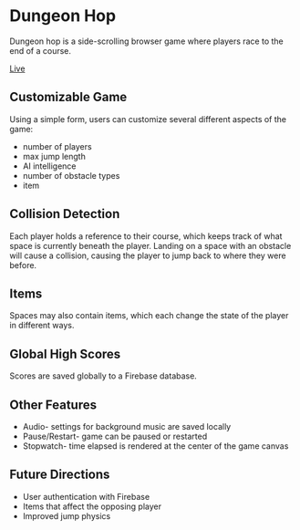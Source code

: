 # Dungeon Hop
Dungeon hop is a side-scrolling browser game where players race to the end of a course.

[Live](http://www.ommish.com/dungeon-hop)

## Customizable Game
Using a simple form, users can customize several different aspects of the game:
- number of players
- max jump length
- AI intelligence
- number of obstacle types
- item

## Collision Detection
Each player holds a reference to their course, which keeps track of what space is currently beneath the player.
Landing on a space with an obstacle will cause a collision, causing the player to jump back to where they were before.

## Items
Spaces may also contain items, which each change the state of the player in different ways.

## Global High Scores
Scores are saved globally to a Firebase database.

## Other Features
- Audio- settings for background music are saved locally
- Pause/Restart- game can be paused or restarted
- Stopwatch- time elapsed is rendered at the center of the game canvas

## Future Directions
- User authentication with Firebase
- Items that affect the opposing player
- Improved jump physics
